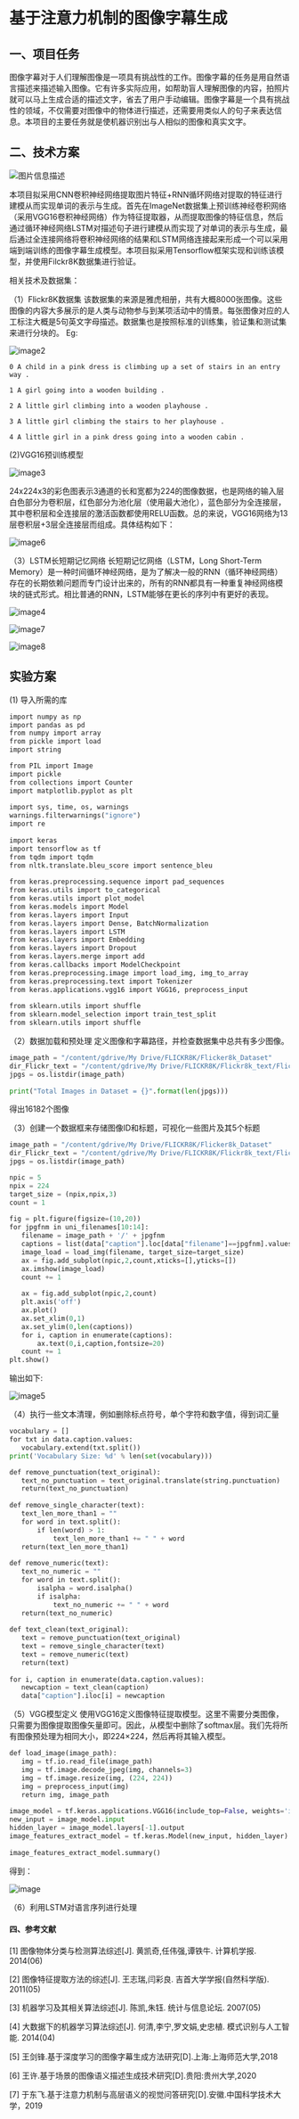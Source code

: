 # 基于注意力机制的图像字幕生成

##  一、项目任务
图像字幕对于人们理解图像是一项具有挑战性的工作。图像字幕的任务是用自然语言描述来描述输入图像。它有许多实际应用，如帮助盲人理解图像的内容，拍照片就可以马上生成合适的描述文字，省去了用户手动编辑。图像字幕是一个具有挑战性的领域，不仅需要对图像中的物体进行描述，还需要用类似人的句子来表达信息。本项目的主要任务就是使机器识别出与人相似的图像和真实文字。

## 二、技术方案

![图片信息描述](https://github.com/ytWu1314/VGG16-RNN-LSTM.py/blob/master/image/image1.png)

本项目拟采用CNN卷积神经网络提取图片特征+RNN循环网络对提取的特征进行建模从而实现单词的表示与生成。首先在ImageNet数据集上预训练神经卷积网络（采用VGG16卷积神经网络）作为特征提取器，从而提取图像的特征信息，然后通过循环神经网络LSTM对描述句子进行建模从而实现了对单词的表示与生成，最后通过全连接网络将卷积神经网络的结果和LSTM网络连接起来形成一个可以采用端到端训练的图像字幕生成模型。本项目拟采用Tensorflow框架实现和训练该模型，并使用Filckr8K数据集进行验证。

相关技术及数据集：

（1）Flickr8K数据集
   该数据集的来源是雅虎相册，共有大概8000张图像。这些图像的内容大多展示的是人类与动物参与到某项活动中的情景。每张图像对应的人工标注大概是5句英文字母描述。数据集也是按照标准的训练集，验证集和测试集来进行分块的。
Eg:

![image2](https://github.com/ytWu1314/VGG16-RNN-LSTM.py/blob/master/image/image2.png)

`0 A child in a pink dress is climbing up a set of stairs in an entry way .`

`1 A girl going into a wooden building .`

`2 A little girl climbing into a wooden playhouse .`

`3 A little girl climbing the stairs to her playhouse .`

`4 A little girl in a pink dress going into a wooden cabin .`

(2)VGG16预训练模型

![image3](https://github.com/ytWu1314/VGG16-RNN-LSTM.py/blob/master/image/image3.png)


24x224x3的彩色图表示3通道的长和宽都为224的图像数据，也是网络的输入层白色部分为卷积层，红色部分为池化层（使用最大池化），蓝色部分为全连接层，其中卷积层和全连接层的激活函数都使用RELU函数。总的来说，VGG16网络为13层卷积层+3层全连接层而组成。具体结构如下：


![image6](https://github.com/ytWu1314/VGG16-RNN-LSTM.py/blob/master/image/image6.png)

（3）LSTM长短期记忆网络
长短期记忆网络（LSTM，Long Short-Term Memory）是一种时间循环神经网络，是为了解决一般的RNN（循环神经网络）存在的长期依赖问题而专门设计出来的，所有的RNN都具有一种重复神经网络模块的链式形式。相比普通的RNN，LSTM能够在更长的序列中有更好的表现。

![image4](https://github.com/ytWu1314/VGG16-RNN-LSTM.py/blob/master/image/image4.png)

![image7](https://github.com/ytWu1314/VGG16-RNN-LSTM.py/blob/master/image/image7.png)

![image8](https://github.com/ytWu1314/VGG16-RNN-LSTM.py/blob/master/image/image8.png)

## 实验方案
(1) 导入所需的库

``` python
import numpy as np
import pandas as pd
from numpy import array
from pickle import load
import string

from PIL import Image
import pickle
from collections import Counter
import matplotlib.pyplot as plt
 
import sys, time, os, warnings
warnings.filterwarnings("ignore")
import re
 
import keras
import tensorflow as tf
from tqdm import tqdm
from nltk.translate.bleu_score import sentence_bleu
 
from keras.preprocessing.sequence import pad_sequences
from keras.utils import to_categorical
from keras.utils import plot_model
from keras.models import Model
from keras.layers import Input
from keras.layers import Dense, BatchNormalization
from keras.layers import LSTM
from keras.layers import Embedding
from keras.layers import Dropout
from keras.layers.merge import add
from keras.callbacks import ModelCheckpoint
from keras.preprocessing.image import load_img, img_to_array
from keras.preprocessing.text import Tokenizer
from keras.applications.vgg16 import VGG16, preprocess_input
 
from sklearn.utils import shuffle
from sklearn.model_selection import train_test_split
from sklearn.utils import shuffle
```
（2）数据加载和预处理
定义图像和字幕路径，并检查数据集中总共有多少图像。

```python
image_path = "/content/gdrive/My Drive/FLICKR8K/Flicker8k_Dataset"
dir_Flickr_text = "/content/gdrive/My Drive/FLICKR8K/Flickr8k_text/Flickr8k.token.txt"
jpgs = os.listdir(image_path)
 
print("Total Images in Dataset = {}".format(len(jpgs)))
```
得出16182个图像

（3）创建一个数据框来存储图像ID和标题，可视化一些图片及其5个标题

```python
image_path = "/content/gdrive/My Drive/FLICKR8K/Flicker8k_Dataset"
dir_Flickr_text = "/content/gdrive/My Drive/FLICKR8K/Flickr8k_text/Flickr8k.token.txt"
jpgs = os.listdir(image_path)

npic = 5
npix = 224
target_size = (npix,npix,3)
count = 1
 
fig = plt.figure(figsize=(10,20))
for jpgfnm in uni_filenames[10:14]:
   filename = image_path + '/' + jpgfnm
   captions = list(data["caption"].loc[data["filename"]==jpgfnm].values)
   image_load = load_img(filename, target_size=target_size)
   ax = fig.add_subplot(npic,2,count,xticks=[],yticks=[])
   ax.imshow(image_load)
   count += 1
 
   ax = fig.add_subplot(npic,2,count)
   plt.axis('off')
   ax.plot()
   ax.set_xlim(0,1)
   ax.set_ylim(0,len(captions))
   for i, caption in enumerate(captions):
       ax.text(0,i,caption,fontsize=20)
   count += 1
plt.show()
```

输出如下:

![image5](https://github.com/ytWu1314/VGG16-RNN-LSTM.py/blob/master/image/image5.png)

（4）执行一些文本清理，例如删除标点符号，单个字符和数字值，得到词汇量

```python
vocabulary = []
for txt in data.caption.values:
   vocabulary.extend(txt.split())
print('Vocabulary Size: %d' % len(set(vocabulary)))

def remove_punctuation(text_original):
   text_no_punctuation = text_original.translate(string.punctuation)
   return(text_no_punctuation)
 
def remove_single_character(text):
   text_len_more_than1 = ""
   for word in text.split():
       if len(word) > 1:
           text_len_more_than1 += " " + word
   return(text_len_more_than1)
 
def remove_numeric(text):
   text_no_numeric = ""
   for word in text.split():
       isalpha = word.isalpha()
       if isalpha:
           text_no_numeric += " " + word
   return(text_no_numeric)
 
def text_clean(text_original):
   text = remove_punctuation(text_original)
   text = remove_single_character(text)
   text = remove_numeric(text)
   return(text)
 
for i, caption in enumerate(data.caption.values):
   newcaption = text_clean(caption)
   data["caption"].iloc[i] = newcaption
```

（5）VGG模型定义
使用VGG16定义图像特征提取模型。这里不需要分类图像，只需要为图像提取图像矢量即可。因此，从模型中删除了softmax层。我们先将所有图像预处理为相同大小，即224×224，然后再将其输入模型。

```python
def load_image(image_path):
   img = tf.io.read_file(image_path)
   img = tf.image.decode_jpeg(img, channels=3)
   img = tf.image.resize(img, (224, 224))
   img = preprocess_input(img)
   return img, image_path
 
image_model = tf.keras.applications.VGG16(include_top=False, weights='imagenet')
new_input = image_model.input
hidden_layer = image_model.layers[-1].output
image_features_extract_model = tf.keras.Model(new_input, hidden_layer)
 
image_features_extract_model.summary()
```
得到：

![image](https://github.com/ytWu1314/VGG16-RNN-LSTM.py/blob/master/image/image9.png)


（6）利用LSTM对语言序列进行处理

#### 四、参考文献

[1] 图像物体分类与检测算法综述[J]. 黄凯奇,任伟强,谭铁牛. 计算机学报. 2014(06) 

[2] 图像特征提取方法的综述[J]. 王志瑞,闫彩良. 吉首大学学报(自然科学版). 2011(05) 

[3] 机器学习及其相关算法综述[J]. 陈凯,朱钰. 统计与信息论坛. 2007(05) 

[4] 大数据下的机器学习算法综述[J]. 何清,李宁,罗文娟,史忠植. 模式识别与人工智能. 2014(04) 

[5] 王剑锋.基于深度学习的图像字幕生成方法研究[D].上海:上海师范大学,2018 

[6] 王许.基于场景的图像语义描述生成技术研究[D].贵阳:贵州大学,2020

[7] 于东飞.基于注意力机制与高层语义的视觉问答研究[D].安徽.中国科学技术大学，2019 




